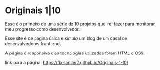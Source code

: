 # Originais 1|10

Esse é o primeiro de uma série de 10 projetos que irei fazer para monitorar meu progresso como desenvolvedor.

Esse site é de página única e *simula* um blog de um casal de desenvolvedores front-end. 

A página é responsiva e as tecnologias utilizadas foram HTML e CSS.

link para a página: 
https://flx-lander7.github.io/Originais-1-10/

